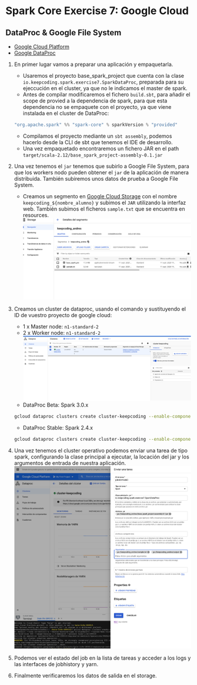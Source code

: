 # Spark Core Exercise 7: Google Cloud

## DataProc & Google File System

* [Google Cloud Platform](https://console.cloud.google.com/)
* [Google DataProc](https://console.cloud.google.com/dataproc/clusters)

1. En primer lugar vamos a preparar una aplicación y empaquetarla.
    - Usaremos el proyecto base_spark_project que cuenta con la clase `io.keepcoding.spark.exercise7.SparkDataProc`, preparada para su ejeccución en el cluster, ya que no le indicamos el master de spark.
    - Antes de compilar modificaremos el fichero `build.sbt`, para añadir el scope de provied a la dependencia de spark, para que esta dependencia no se empaquete con el proyecto, ya que viene instalada en el cluster de DataProc:
    ```scala
    "org.apache.spark" %% "spark-core" % sparkVersion % "provided"
    ```

    - Compilamos el proyecto mediante un `sbt assembly`, podemos hacerlo desde la CLI de sbt que tenemos el IDE de desarrollo.
    - Una vez empaquetado encontraremos un fichero JAR en el path `target/scala-2.12/base_spark_project-assembly-0.1.jar`
2. Una vez tenemos el `jar` tenemos que subirlo a Google File System, para que los workers nodo pueden obtener el `jar` de la aplicación de manera distribuida. También subiremos unos datos de prueba a Google File System.
    - Creamos un segmento en [Google Cloud Storage](https://console.cloud.google.com/storage) con el nombre `keepcoding_${nombre_alumno}` y subimos el `JAR` utilizando la interfaz web. También subimos el ficheros `sample.txt` que se encuentra en resources. ![](images/google_storage.png)
3. Creamos un cluster de dataproc, usando el comando y sustituyendo el ID de vuestro proyecto de google cloud:
    * 1 x Master node: `n1-standard-2`
    * 2 x Worker node: `n1-standard-2`
![](images/dataproc_cluster.png)
    * DataProc Beta: Spark 3.0.x
    ```bash
    gcloud dataproc clusters create cluster-keepcoding --enable-component-gateway --region us-central1 --subnet default --zone us-central1-a --master-machine-type n1-standard-2 --master-boot-disk-size 500 --num-workers 2 --worker-machine-type n1-standard-2 --worker-boot-disk-size 500 --image-version preview-ubuntu18 --project ${PROJECT_ID}
    ```
    * DataProc Stable: Spark 2.4.x
    ```bash
    gcloud dataproc clusters create cluster-keepcoding --enable-component-gateway --region us-central1 --subnet default --zone us-central1-a --master-machine-type n1-standard-2 --master-boot-disk-size 500 --num-workers 2 --worker-machine-type n1-standard-2 --worker-boot-disk-size 500 --image-version 1.5.11-debian10 --project ${PROJECT_ID}
    ```
4. Una vez tenemos el cluster operativo podemos enviar una tarea de tipo spark, configurando la clase principal a ejecutar, la locación del jar y los argumentos de entrada de nuestra aplicación. ![](images/dataproc_task.png)
5. Podemos ver el estado del job en la lista de tareas y acceder a los logs y las interfaces de jobhistory y yarn.
6. Finalmente verificaremos los datos de salida en el storage.